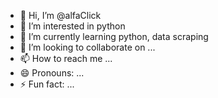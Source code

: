 - 👋 Hi, I’m @alfaClick
- 👀 I’m interested in python
- 🌱 I’m currently learning python, data scraping
- 💞️ I’m looking to collaborate on ...
- 📫 How to reach me ...
- 😄 Pronouns: ...
- ⚡ Fun fact: ...

<!---
alfaClick/alfaClick is a ✨ special ✨ repository because its `README.md` (this file) appears on your GitHub profile.
You can click the Preview link to take a look at your changes.
--->
